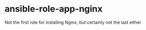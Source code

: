 # ansible-role-app-nginx
Not the first role for installing Nginx, but certainly not the last either
